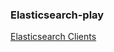 ### Elasticsearch-play

[Elasticsearch Clients](https://www.elastic.co/guide/en/elasticsearch/client/index.html)



